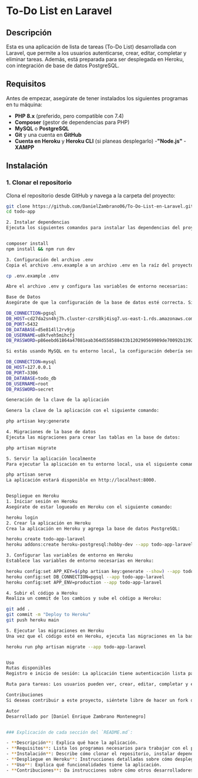 # To-Do List en Laravel

## Descripción
Esta es una aplicación de lista de tareas (To-Do List) desarrollada con Laravel, que permite a los usuarios autenticarse, crear, editar, completar y eliminar tareas. Además, está preparada para ser desplegada en Heroku, con integración de base de datos PostgreSQL.

## Requisitos

Antes de empezar, asegúrate de tener instalados los siguientes programas en tu máquina:

- **PHP 8.x** (preferido, pero compatible con 7.4)
- **Composer** (gestor de dependencias para PHP)
- **MySQL** o **PostgreSQL**
- **Git** y una cuenta en **GitHub**
- **Cuenta en Heroku** y **Heroku CLI** (si planeas desplegarlo)
-**"Node.js"**
-**XAMPP**

## Instalación

### 1. Clonar el repositorio

Clona el repositorio desde GitHub y navega a la carpeta del proyecto:

```bash
git clone https://github.com/DanielZambrano06/To-Do-List-en-Laravel.git
cd todo-app

2. Instalar dependencias
Ejecuta los siguientes comandos para instalar las dependencias del proyecto:


composer install
npm install && npm run dev

3. Configuración del archivo .env
Copia el archivo .env.example a un archivo .env en la raíz del proyecto:

cp .env.example .env

Abre el archivo .env y configura las variables de entorno necesarias:

Base de Datos
Asegúrate de que la configuración de la base de datos esté correcta. Si estás usando PostgreSQL en Heroku, el DATABASE_URL debe ser algo como esto:

DB_CONNECTION=pgsql
DB_HOST=cd27da2sn4hj7h.cluster-czrs8kj4isg7.us-east-1.rds.amazonaws.com
DB_PORT=5432
DB_DATABASE=d5e814ll2rv9jp
DB_USERNAME=u8kfveh5mihcfj
DB_PASSWORD=p86eebd61864a47081eab364d558588433b120290569989de70092b13928f47ad

Si estás usando MySQL en tu entorno local, la configuración debería ser algo así:

DB_CONNECTION=mysql
DB_HOST=127.0.0.1
DB_PORT=3306
DB_DATABASE=todo_db
DB_USERNAME=root
DB_PASSWORD=secret

Generación de la clave de la aplicación

Genera la clave de la aplicación con el siguiente comando:

php artisan key:generate

4. Migraciones de la base de datos
Ejecuta las migraciones para crear las tablas en la base de datos:

php artisan migrate

5. Servir la aplicación localmente
Para ejecutar la aplicación en tu entorno local, usa el siguiente comando:

php artisan serve
La aplicación estará disponible en http://localhost:8000.


Despliegue en Heroku
1. Iniciar sesión en Heroku
Asegúrate de estar logueado en Heroku con el siguiente comando:

heroku login
2. Crear la aplicación en Heroku
Crea la aplicación en Heroku y agrega la base de datos PostgreSQL:

heroku create todo-app-laravel
heroku addons:create heroku-postgresql:hobby-dev --app todo-app-laravel

3. Configurar las variables de entorno en Heroku
Establece las variables de entorno necesarias en Heroku:

heroku config:set APP_KEY=$(php artisan key:generate --show) --app todo-app-laravel
heroku config:set DB_CONNECTION=pgsql --app todo-app-laravel
heroku config:set APP_ENV=production --app todo-app-laravel

4. Subir el código a Heroku
Realiza un commit de los cambios y sube el código a Heroku:

git add .
git commit -m "Deploy to Heroku"
git push heroku main

5. Ejecutar las migraciones en Heroku
Una vez que el código esté en Heroku, ejecuta las migraciones en la base de datos de Heroku:

heroku run php artisan migrate --app todo-app-laravel


Uso
Rutas disponibles
Registro e inicio de sesión: La aplicación tiene autenticación lista para usar, permitiendo a los usuarios registrarse e iniciar sesión.

Ruta para tareas: Los usuarios pueden ver, crear, editar, completar y eliminar tareas.

Contribuciones
Si deseas contribuir a este proyecto, siéntete libre de hacer un fork del repositorio y enviar un pull request.

Autor
Desarrollado por [Daniel Enrique Zambrano Montenegro]


### Explicación de cada sección del `README.md`:

- **Descripción**: Explica qué hace la aplicación.
- **Requisitos**: Lista los programas necesarios para trabajar con el proyecto.
- **Instalación**: Describe cómo clonar el repositorio, instalar dependencias, configurar el archivo `.env`, ejecutar migraciones y ejecutar la aplicación localmente.
- **Despliegue en Heroku**: Instrucciones detalladas sobre cómo desplegar la aplicación en Heroku, configurar variables de entorno y ejecutar migraciones.
- **Uso**: Explica qué funcionalidades tiene la aplicación.
- **Contribuciones**: Da instrucciones sobre cómo otros desarrolladores pueden contribuir al proyecto.

